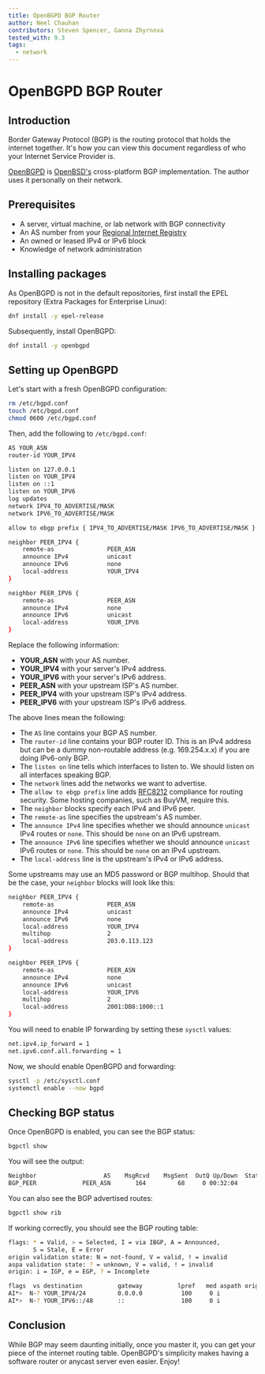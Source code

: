 ```yaml
---
title: OpenBGPD BGP Router
author: Neel Chauhan
contributors: Steven Spencer, Ganna Zhyrnova
tested_with: 9.3
tags:
  - network
---
```


# OpenBGPD BGP Router

## Introduction

Border Gateway Protocol (BGP) is the routing protocol that holds the internet together. It's how you can view this document regardless of who your Internet Service Provider is.

[OpenBGPD](http://openbgpd.org/) is [OpenBSD's](https://www.openbsd.org/) cross-platform BGP implementation. The author uses it personally on their network.

## Prerequisites

- A server, virtual machine, or lab network with BGP connectivity
- An AS number from your [Regional Internet Registry](https://www.nro.net/about/rirs/)
- An owned or leased IPv4 or IPv6 block
- Knowledge of network administration

## Installing packages

As OpenBGPD is not in the default repositories, first install the EPEL repository (Extra Packages for Enterprise Linux):

```bash
dnf install -y epel-release
```

Subsequently, install OpenBGPD:

```bash
dnf install -y openbgpd
```

## Setting up OpenBGPD

Let's start with a fresh OpenBGPD configuration:

```bash
rm /etc/bgpd.conf
touch /etc/bgpd.conf
chmod 0600 /etc/bgpd.conf
```

Then, add the following to `/etc/bgpd.conf`:

```bash
AS YOUR_ASN
router-id YOUR_IPV4

listen on 127.0.0.1
listen on YOUR_IPV4
listen on ::1
listen on YOUR_IPV6
log updates
network IPV4_TO_ADVERTISE/MASK
network IPV6_TO_ADVERTISE/MASK

allow to ebgp prefix { IPV4_TO_ADVERTISE/MASK IPV6_TO_ADVERTISE/MASK }

neighbor PEER_IPV4 {
    remote-as               PEER_ASN
    announce IPv4           unicast
    announce IPv6           none
    local-address           YOUR_IPV4
}

neighbor PEER_IPV6 {
    remote-as               PEER_ASN
    announce IPv4           none
    announce IPv6           unicast
    local-address           YOUR_IPV6
}
```

Replace the following information:

- **YOUR_ASN** with your AS number.
- **YOUR_IPV4** with your server's IPv4 address.
- **YOUR_IPV6** with your server's IPv6 address.
- **PEER_ASN** with your upstream ISP's AS number.
- **PEER_IPV4** with your upstream ISP's IPv4 address.
- **PEER_IPV6** with your upstream ISP's IPv6 address.

The above lines mean the following:

- The `AS` line contains your BGP AS number.
- The `router-id` line contains your BGP router ID. This is an IPv4 address but can be a dummy non-routable address (e.g. 169.254.x.x) if you are doing IPv6-only BGP.
- The `listen on` line tells which interfaces to listen to. We should listen on all interfaces speaking BGP.
- The `network` lines add the networks we want to advertise.
- The `allow to ebgp prefix` line adds [RFC8212](https://datatracker.ietf.org/doc/html/rfc8212) compliance for routing security. Some hosting companies, such as BuyVM, require this.
- The `neighbor` blocks specify each IPv4 and IPv6 peer.
- The `remote-as` line specifies the upstream's AS number.
- The `announce IPv4` line specifies whether we should announce `unicast` IPv4 routes or `none`. This should be `none` on an IPv6 upstream.
- The `announce IPv6` line specifies whether we should announce `unicast` IPv6 routes or `none`. This should be `none` on an IPv4 upstream.
- The `local-address` line is the upstream's IPv4 or IPv6 address.

Some upstreams may use an MD5 password or BGP multihop. Should that be the case, your `neighbor` blocks will look like this:

```bash
neighbor PEER_IPV4 {
    remote-as               PEER_ASN
    announce IPv4           unicast
    announce IPv6           none
    local-address           YOUR_IPV4
    multihop                2
    local-address           203.0.113.123
}

neighbor PEER_IPV6 {
    remote-as               PEER_ASN
    announce IPv4           none
    announce IPv6           unicast
    local-address           YOUR_IPV6
    multihop                2
    local-address           2001:DB8:1000::1
}
```

You will need to enable IP forwarding by setting these `sysctl` values:

```bash
net.ipv4.ip_forward = 1
net.ipv6.conf.all.forwarding = 1
```

Now, we should enable OpenBGPD and forwarding:

```bash
sysctl -p /etc/sysctl.conf
systemctl enable --now bgpd
```

## Checking BGP status

Once OpenBGPD is enabled, you can see the BGP status:

```bash
bgpctl show
```

You will see the output:

```bash
Neighbor                   AS    MsgRcvd    MsgSent  OutQ Up/Down  State/PrfRcvd
BGP_PEER             PEER_ASN       164         68     0 00:32:04      0
```

You can also see the BGP advertised routes:

```bash
bgpctl show rib
```

If working correctly, you should see the BGP routing table:

```bash
flags: * = Valid, > = Selected, I = via IBGP, A = Announced,
       S = Stale, E = Error
origin validation state: N = not-found, V = valid, ! = invalid
aspa validation state: ? = unknown, V = valid, ! = invalid
origin: i = IGP, e = EGP, ? = Incomplete

flags  vs destination          gateway          lpref   med aspath origin
AI*>  N-? YOUR_IPV4/24         0.0.0.0           100     0 i
AI*>  N-? YOUR_IPV6::/48       ::                100     0 i
```

## Conclusion

While BGP may seem daunting initially, once you master it, you can get your piece of the internet routing table. OpenBGPD's simplicity makes having a software router or anycast server even easier. Enjoy!
